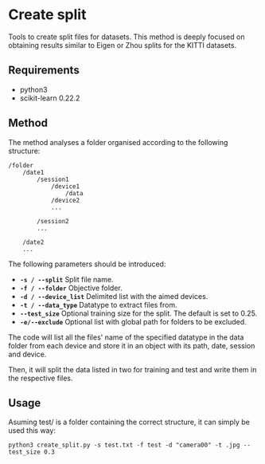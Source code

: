 # Create split

Tools to create split files for datasets. This method is deeply focused on obtaining 
results similar to Eigen or Zhou splits for the KITTI datasets.

## Requirements

* python3
* scikit-learn 0.22.2

## Method

The method analyses a folder organised according to the following structure:

    /folder
        /date1
            /session1
                /device1
                    /data
                /device2
                ...

            /session2
            ...

        /date2
        ...

The following parameters should be introduced:

* **`-s / --split`** Split file name.
* **`-f / --folder`** Objective folder.
* **`-d / --device_list`** Delimited list with the aimed devices.
* **`-t / --data_type`** Datatype to extract files from.
* **`--test_size`** Optional training size for the split. The default is set to 0.25.
* **`-e/--exclude`** Optional list with global path for folders to be excluded.

The code will list all the files' name of the specified datatype in the data folder from each device
and store it in an object with its path, date, session and device.

Then, it will split the data listed in two for training and test and write them in the respective files.

## Usage

Asuming test/ is a folder containing the correct structure, it can simply be used this way:

    python3 create_split.py -s test.txt -f test -d "camera00" -t .jpg --test_size 0.3